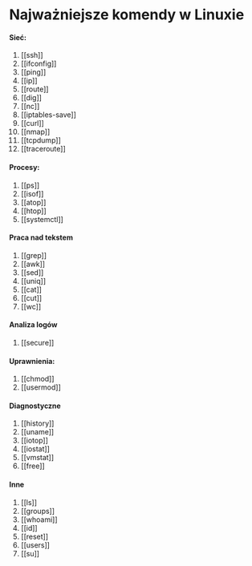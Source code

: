# Najważniejsze komendy w Linuxie

#### Sieć:
1. [[ssh]]
2. [[ifconfig]]
3. [[ping]]
4. [[ip]]
5. [[route]]
6. [[dig]]
7. [[nc]]
8. [[iptables-save]]
9. [[curl]]
10. [[nmap]]
11. [[tcpdump]]
12. [[traceroute]]

#### Procesy:
1. [[ps]]
2. [[isof]]
3. [[atop]]
4. [[htop]]
5. [[systemctl]]

#### Praca nad tekstem
1. [[grep]]
2. [[awk]]
3. [[sed]]
4. [[uniq]]
5. [[cat]]
6. [[cut]]
7. [[wc]]

#### Analiza logów
1. [[secure]]

#### Uprawnienia:
1. [[chmod]]
2. [[usermod]]

#### Diagnostyczne
1. [[history]]
2. [[uname]]
3. [[iotop]]
4. [[iostat]]
5. [[vmstat]]
6. [[free]]

#### Inne
1. [[ls]]
2. [[groups]]
3. [[whoami]]
4. [[id]]
5. [[reset]]
6. [[users]]
7. [[su]]

